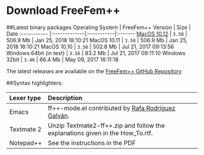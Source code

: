 # Download FreeFem++

##Latest binary packages
Operating System | FreeFem++ Version | Size | Date 
:----------- |:-------------|:-----------|:-------
[MacOS 10.12](http://www.freefem.org/ff++/ftp/FreeFem++-3.58-MacOS_10.12.pkg) | `3.58` | 506.9 Mb | Jan 25, 2018 18:10:21
MacOS 10.11 | `3.58` | 506.9 Mb | Jan 25, 2018 18:10:21
MacOS 10.10 | `3.56` | 502.8 Mb | Jul 21, 2017 09:13:56
Windows 64bit (in test) | `3.56` | 83.2 Mb | Jul 21, 2017 09:11:10
Windows 32bit | `3.46` | 66.4 Mb | May 09, 2017 16:11:18

The latest releases are available on the [FreeFem++ GitHub Repository](https://github.com/Leaflet/Leaflet/releases)

##Syntax highlighters:

Lexer type | Description
:--------- | :---
Emacs | ff++-mode.el contributed by [Rafa Rodríguez Galván](rafael.rodriguez@uca.es>).
Textmate 2 | Unzip Textmate2-ff++.zip and follow the explanations given in the How_To.rtf.
Notepad++ | See the instructions in the PDF
